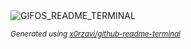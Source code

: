 
<div align="justify">
<picture>
    <source media="(prefers-color-scheme: dark)" srcset="https://i.ibb.co/Y4wk9Vbk/output-gif.gif">
    <source media="(prefers-color-scheme: light)" srcset="https://i.ibb.co/Y4wk9Vbk/output-gif.gif">
    <img alt="GIFOS_README_TERMINAL" src="https://i.ibb.co/Y4wk9Vbk/output-gif.gif">
</picture>

<sub><i>Generated using [x0rzavi/github-readme-terminal](https://github.com/x0rzavi/github-readme-terminal)</i></sub>

</div>
        